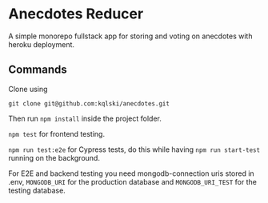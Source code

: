 # Anecdotes Reducer
A simple monorepo fullstack app for storing and voting on anecdotes with heroku deployment.
## Commands
Clone using

    git clone git@github.com:kqlski/anecdotes.git

Then run `npm install` inside the project folder.

`npm test` for frontend testing.

`npm run test:e2e` for Cypress tests, do this while having `npm run start-test` running on the background.

For E2E and backend testing you need mongodb-connection uris stored in .env, `MONGODB_URI` for the production database and `MONGODB_URI_TEST` for the testing database.
